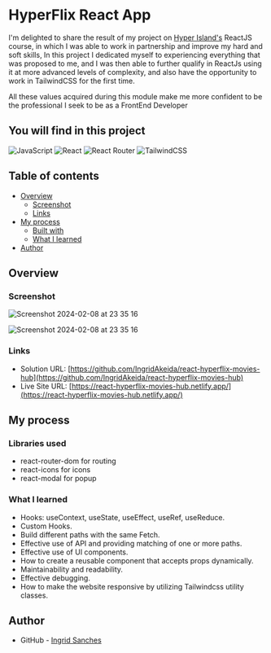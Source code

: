 # HyperFlix React App

I'm delighted to share the result of my project on [Hyper Island's](https://www.instagram.com/hyperislandapplicants/HyperIsland) ReactJS course, in which I was able to work in partnership and improve my hard and soft skills, In this project I dedicated myself to experiencing everything that was proposed to me, and I was then able to further qualify in ReactJs using it at more advanced levels of complexity, and also have the opportunity to work in TailwindCSS for the first time. 

All these values acquired during this module make me more confident to be the professional I seek to be as a FrontEnd Developer

## You will find in this project

![JavaScript](https://img.shields.io/badge/javascript-%23323330.svg?style=for-the-badge&logo=javascript&logoColor=%23F7DF1E)  ![React](https://img.shields.io/badge/react-%2320232a.svg?style=for-the-badge&logo=react&logoColor=%2361DAFB) ![React Router](https://img.shields.io/badge/React_Router-CA4245?style=for-the-badge&logo=react-router&logoColor=white) ![TailwindCSS](https://img.shields.io/badge/tailwindcss-%2338B2AC.svg?style=for-the-badge&logo=tailwind-css&logoColor=white)

## Table of contents

- [Overview](#overview)
  - [Screenshot](#screenshot)
  - [Links](#links)
- [My process](#my-process)
  - [Built with](#built-with)
  - [What I learned](#what-i-learned)
- [Author](#author)

## Overview

### Screenshot

![Screenshot 2024-02-08 at 23 35 16](./src/assets/screenshot.png)

![Screenshot 2024-02-08 at 23 35 16](./src/assets/screenshot2.png)

### Links

- Solution URL: [https://github.com/IngridAkeida/react-hyperflix-movies-hub](https://github.com/IngridAkeida/react-hyperflix-movies-hub)
- Live Site URL: [https://react-hyperflix-movies-hub.netlify.app/](https://react-hyperflix-movies-hub.netlify.app/)

## My process

### Libraries used

- react-router-dom for routing
- react-icons for icons
- react-modal for popup

### What I learned

- Hooks: useContext, useState, useEffect, useRef, useReduce.
- Custom Hooks.
- Build different paths with the same Fetch.
- Effective use of API and providing matching of one or more paths.
- Effective use of UI components.
- How to create a reusable component that accepts props dynamically.
- Maintainability and readability. 
- Effective debugging.
- How to make the website responsive by utilizing Tailwindcss utility classes.

## Author

- GitHub - [Ingrid Sanches](https://github.com/ingridAkeida)
